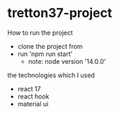 # tretton37-project

How to run the project

- clone the project from
- run 'npm run start'
  - note: node version '14.0.0'

the technologies which I used

- react 17
- react hook
- material ui
